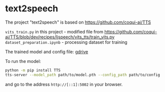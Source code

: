# text2speech

The project "text2speech" is based on https://github.com/coqui-ai/TTS

```vits_train.py``` in this project - modified file from https://github.com/coqui-ai/TTS/blob/dev/recipes/ljspeech/vits_tts/train_vits.py
```dataset_preparation.ipynb``` - processing dataset for training

The trained model and config file: [gdrive](https://drive.google.com/file/d/1ADS4K64_znBYanfXLUY2nsOTbDlBWTpY/view?usp=sharing)

To run the model:
```sh
python -m pip install TTS
tts-server --model_path path/to/model.pth --config_path path/to/config.json
```
and go to the address ```http://[::1]:5002``` in your browser.
